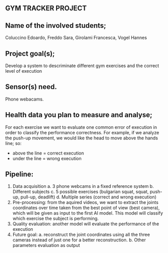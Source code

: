 ## GYM TRACKER PROJECT

## Name of the involved students;
Coluccino Edoardo, Freddo Sara, Girolami Francesca, Vogel Hannes

## Project goal(s);
Develop a system to descriminate different gym exercises and the correct level of execution

## Sensor(s) need.
Phone webacams. 

## Health data you plan to measure and analyse;
For each exercise we want to evaluate one common error of execution in order to classify the performance correctness. For example, if we analyze the push-up movement, we would like the head to move above the hands line; so: 
-	above the line = correct execution
-	under the line = wrong execution

## Pipeline:
1.	Data acquisition
       a.	3 phone webcams in a fixed reference system
       b.	Different subjects
       c.	5 possible exercises (bulgarian squat, squat, push-up, pull-up, deadlift)
       d.	Multiple series (correct and wrong execution)
2.	Pre-processing: from the aquired videos, we want to extract the joints coordinates over time taken from the best point of view (best camera), which will be given as input to the first AI model. This model will classify which exercise the subject is performing.
3.	Quality evaluation: another model will evaluate the performance of the execution
4.	Future goal:
       a.	reconstruct the joint coordinates using all the three cameras instead of just one for a better reconstruction.
       b.	Other parameters evaluation as output


